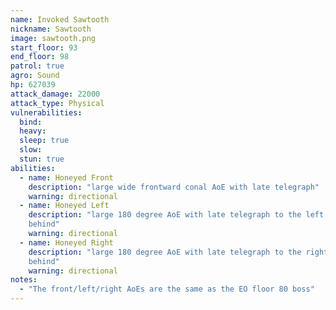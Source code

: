 ```yaml
---
name: Invoked Sawtooth
nickname: Sawtooth
image: sawtooth.png
start_floor: 93
end_floor: 98
patrol: true
agro: Sound
hp: 627039
attack_damage: 22000
attack_type: Physical
vulnerabilities:
  bind: 
  heavy: 
  sleep: true
  slow: 
  stun: true
abilities:
  - name: Honeyed Front
    description: "large wide frontward conal AoE with late telegraph"
    warning: directional
  - name: Honeyed Left
    description: "large 180 degree AoE with late telegraph to the left and
    behind"
    warning: directional
  - name: Honeyed Right
    description: "large 180 degree AoE with late telegraph to the right and
    behind"
    warning: directional
notes:
  - "The front/left/right AoEs are the same as the EO floor 80 boss"
---
```

